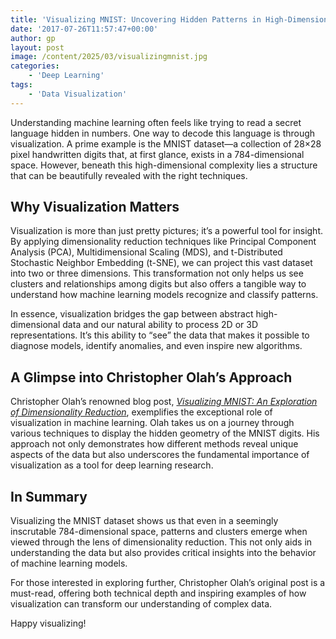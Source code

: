 ```yaml
---
title: 'Visualizing MNIST: Uncovering Hidden Patterns in High-Dimensional Data'
date: '2017-07-26T11:57:47+00:00'
author: gp
layout: post
image: /content/2025/03/visualizingmnist.jpg
categories:
    - 'Deep Learning'
tags:
    - 'Data Visualization'
---
```


Understanding machine learning often feels like trying to read a secret language hidden in numbers. One way to decode this language is through visualization. A prime example is the MNIST dataset—a collection of 28×28 pixel handwritten digits that, at first glance, exists in a 784-dimensional space. However, beneath this high-dimensional complexity lies a structure that can be beautifully revealed with the right techniques.

## Why Visualization Matters

Visualization is more than just pretty pictures; it’s a powerful tool for insight. By applying dimensionality reduction techniques like Principal Component Analysis (PCA), Multidimensional Scaling (MDS), and t-Distributed Stochastic Neighbor Embedding (t-SNE), we can project this vast dataset into two or three dimensions. This transformation not only helps us see clusters and relationships among digits but also offers a tangible way to understand how machine learning models recognize and classify patterns.

In essence, visualization bridges the gap between abstract high-dimensional data and our natural ability to process 2D or 3D representations. It’s this ability to “see” the data that makes it possible to diagnose models, identify anomalies, and even inspire new algorithms.

## A Glimpse into Christopher Olah’s Approach

Christopher Olah’s renowned blog post, [*Visualizing MNIST: An Exploration of Dimensionality Reduction*](https://colah.github.io/posts/2014-10-Visualizing-MNIST/), exemplifies the exceptional role of visualization in machine learning. Olah takes us on a journey through various techniques to display the hidden geometry of the MNIST digits. His approach not only demonstrates how different methods reveal unique aspects of the data but also underscores the fundamental importance of visualization as a tool for deep learning research.

## In Summary

Visualizing the MNIST dataset shows us that even in a seemingly inscrutable 784-dimensional space, patterns and clusters emerge when viewed through the lens of dimensionality reduction. This not only aids in understanding the data but also provides critical insights into the behavior of machine learning models.

For those interested in exploring further, Christopher Olah’s original post is a must-read, offering both technical depth and inspiring examples of how visualization can transform our understanding of complex data.

Happy visualizing!
